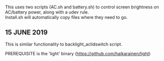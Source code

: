 This uses two scripts (AC.sh and battery.sh) to control screen brightness on AC/battery power, along with a udev rule.  
Install.sh will automatically copy files where they need to go.

15 JUNE 2019
------------
This is similar functionality to backlight_aclidswitch script.

PREREQUISITE is the 'light' binary (https://github.com/haikarainen/light)
